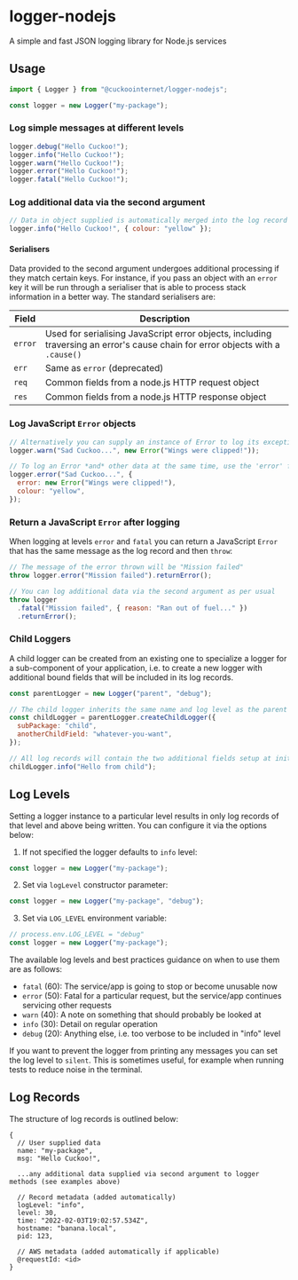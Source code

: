 # logger-nodejs

A simple and fast JSON logging library for Node.js services

## Usage

```javascript
import { Logger } from "@cuckoointernet/logger-nodejs";

const logger = new Logger("my-package");
```

### Log simple messages at different levels

```javascript
logger.debug("Hello Cuckoo!");
logger.info("Hello Cuckoo!");
logger.warn("Hello Cuckoo!");
logger.error("Hello Cuckoo!");
logger.fatal("Hello Cuckoo!");
```

### Log additional data via the second argument

```javascript
// Data in object supplied is automatically merged into the log record
logger.info("Hello Cuckoo!", { colour: "yellow" });
```

#### Serialisers

Data provided to the second argument undergoes additional processing if they match certain keys. For instance, if you pass an object with an `error` key it will be run through a serialiser that is able to process stack information in a better way. The standard serialisers are:

| Field   | Description                                                                                                                    |
| ------- | ------------------------------------------------------------------------------------------------------------------------------ |
| `error` | Used for serialising JavaScript error objects, including traversing an error's cause chain for error objects with a `.cause()` |
| `err`   | Same as `error` (deprecated)                                                                                                   |
| `req`   | Common fields from a node.js HTTP request object                                                                               |
| `res`   | Common fields from a node.js HTTP response object                                                                              |

### Log JavaScript `Error` objects

```javascript
// Alternatively you can supply an instance of Error to log its exception details via the second argument
logger.warn("Sad Cuckoo...", new Error("Wings were clipped!"));

// To log an Error *and* other data at the same time, use the 'error' field name
logger.error("Sad Cuckoo...", {
  error: new Error("Wings were clipped!"),
  colour: "yellow",
});
```

### Return a JavaScript `Error` after logging

When logging at levels `error` and `fatal` you can return a JavaScript `Error` that has the same message as the log record and then `throw`:

```javascript
// The message of the error thrown will be "Mission failed"
throw logger.error("Mission failed").returnError();

// You can log additional data via the second argument as per usual
throw logger
  .fatal("Mission failed", { reason: "Ran out of fuel..." })
  .returnError();
```

### Child Loggers

A child logger can be created from an existing one to specialize a logger for a sub-component of your application, i.e. to create a new logger with additional bound fields that will be included in its log records.

```javascript
const parentLogger = new Logger("parent", "debug");

// The child logger inherits the same name and log level as the parent
const childLogger = parentLogger.createChildLogger({
  subPackage: "child",
  anotherChildField: "whatever-you-want",
});

// All log records will contain the two additional fields setup at initialisation, ie: subPackage & anotherChildField
childLogger.info("Hello from child");
```

## Log Levels

Setting a logger instance to a particular level results in only log records of that level and above being written. You can configure it via the options below:

1. If not specified the logger defaults to `info` level:

```javascript
const logger = new Logger("my-package");
```

2. Set via `logLevel` constructor parameter:

```javascript
const logger = new Logger("my-package", "debug");
```

3. Set via `LOG_LEVEL` environment variable:

```javascript
// process.env.LOG_LEVEL = "debug"
const logger = new Logger("my-package");
```

The available log levels and best practices guidance on when to use them are as follows:

- `fatal` (60): The service/app is going to stop or become unusable now
- `error` (50): Fatal for a particular request, but the service/app continues servicing other requests
- `warn` (40): A note on something that should probably be looked at
- `info` (30): Detail on regular operation
- `debug` (20): Anything else, i.e. too verbose to be included in "info" level

If you want to prevent the logger from printing any messages you can set the log level to `silent`. This is sometimes useful, for example when running tests to reduce noise in the terminal.

## Log Records

The structure of log records is outlined below:

```
{
  // User supplied data
  name: "my-package",
  msg: "Hello Cuckoo!",

  ...any additional data supplied via second argument to logger methods (see examples above)

  // Record metadata (added automatically)
  logLevel: "info",
  level: 30,
  time: "2022-02-03T19:02:57.534Z",
  hostname: "banana.local",
  pid: 123,

  // AWS metadata (added automatically if applicable)
  @requestId: <id>
}
```
